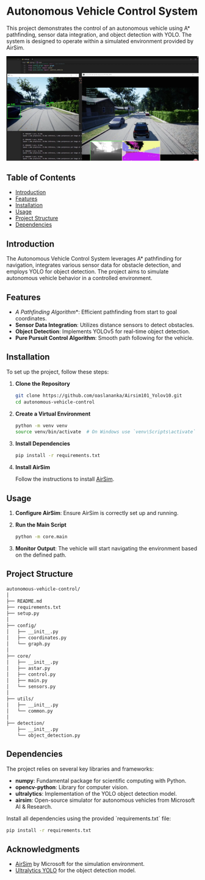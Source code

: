 # Autonomous Vehicle Control System

This project demonstrates the control of an autonomous vehicle using A* pathfinding, sensor data integration, and object detection with YOLO. The system is designed to operate within a simulated environment provided by AirSim.

[![test](assests/test.png)](assests/test.mp4)

## Table of Contents

- [Introduction](#introduction)
- [Features](#features)
- [Installation](#installation)
- [Usage](#usage)
- [Project Structure](#project-structure)
- [Dependencies](#dependencies)

## Introduction

The Autonomous Vehicle Control System leverages A* pathfinding for navigation, integrates various sensor data for obstacle detection, and employs YOLO for object detection. The project aims to simulate autonomous vehicle behavior in a controlled environment.

## Features

- **A* Pathfinding Algorithm**: Efficient pathfinding from start to goal coordinates.
- **Sensor Data Integration**: Utilizes distance sensors to detect obstacles.
- **Object Detection**: Implements YOLOv5 for real-time object detection.
- **Pure Pursuit Control Algorithm**: Smooth path following for the vehicle.

## Installation

To set up the project, follow these steps:

1. **Clone the Repository**

    ```bash
    git clone https://github.com/oaslananka/Airsim101_Yolov10.git
    cd autonomous-vehicle-control
    ```

2. **Create a Virtual Environment**

    ```bash
    python -m venv venv
    source venv/bin/activate  # On Windows use `venv\Scripts\activate`
    ```

3. **Install Dependencies**

    ```bash
    pip install -r requirements.txt
    ```

4. **Install AirSim**

    Follow the instructions to install [AirSim](https://github.com/microsoft/AirSim).

## Usage

1. **Configure AirSim**: Ensure AirSim is correctly set up and running.
2. **Run the Main Script**

    ```bash
    python -m core.main
    ```

3. **Monitor Output**: The vehicle will start navigating the environment based on the defined path.

## Project Structure

```plaintext
autonomous-vehicle-control/
│
├── README.md
├── requirements.txt
├── setup.py
│
├── config/
│   ├── __init__.py
│   ├── coordinates.py
│   └── graph.py
│
├── core/
│   ├── __init__.py
│   ├── astar.py
│   ├── control.py
│   ├── main.py
│   └── sensors.py
│
├── utils/
│   ├── __init__.py
│   └── common.py
│
├── detection/
    ├── __init__.py
    └── object_detection.py
```

## Dependencies

The project relies on several key libraries and frameworks:

- **numpy**: Fundamental package for scientific computing with Python.
- **opencv-python**: Library for computer vision.
- **ultralytics**: Implementation of the YOLO object detection model.
- **airsim**: Open-source simulator for autonomous vehicles from Microsoft AI & Research.

Install all dependencies using the provided \`requirements.txt\` file:

```bash
pip install -r requirements.txt
```

## Acknowledgments

- [AirSim](https://github.com/microsoft/AirSim) by Microsoft for the simulation environment.
- [Ultralytics YOLO](https://github.com/ultralytics) for the object detection model.
